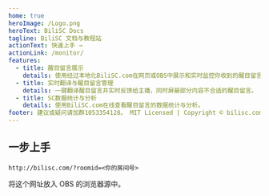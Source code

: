 ```yaml
---
home: true
heroImage: /Logo.png
heroText: BiliSC Docs
tagline: BiliSC 文档与教程站
actionText: 快速上手 →
actionLink: /monitor/
features:
  - title: 醒目留言展示
    details: 使用经过本地化BiliSC.com在网页或OBS中展示和实时监控你收到的醒目留言。
  - title: 实时翻译与醒目留言管理
    details: 一键翻译醒目留言并实时反馈给主播，同时屏蔽部分内容不合适的醒目留言。
  - title: SC数据统计与分析
    details: 使用BiliSC.com在线查看醒目留言的数据统计与分析。
footer: 建议或疑问请加群1053354128。 MIT Licensed | Copyright © bilisc.com
---
```


## 一步上手

`http://bilisc.com/?roomid=<你的房间号>`

将这个网址放入 OBS 的浏览器源中。
